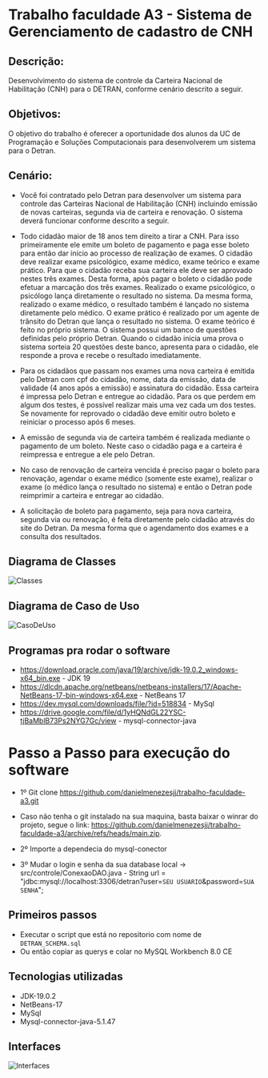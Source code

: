 # Trabalho faculdade A3 - Sistema de Gerenciamento de cadastro de CNH

## Descrição:
Desenvolvimento do sistema de controle da Carteira Nacional de Habilitação (CNH) para o DETRAN, conforme cenário descrito a seguir.

## Objetivos:
O objetivo do trabalho é oferecer a oportunidade dos alunos da UC de Programação e Soluções Computacionais para desenvolverem um sistema para o Detran.

## Cenário:
* Você foi contratado pelo Detran para desenvolver um sistema para controle das Carteiras Nacional de Habilitação (CNH) incluindo emissão de novas carteiras, segunda via de carteira e renovação. O sistema deverá funcionar conforme descrito a seguir.

* Todo cidadão maior de 18 anos tem direito a tirar a CNH. Para isso primeiramente ele emite um boleto de pagamento e paga esse boleto para então dar início ao processo de realização de exames. O cidadão deve realizar exame psicológico, exame médico, exame teórico e exame prático. Para que o cidadão receba sua carteira ele deve ser aprovado nestes três exames. Desta forma, após pagar o boleto o cidadão pode efetuar a marcação dos três exames. Realizado o exame psicológico, o psicólogo lança diretamente o resultado no sistema. Da mesma forma, realizado o exame médico, o resultado também é lançado no sistema diretamente pelo médico. O exame prático é realizado por um agente de trânsito do Detran que lança o resultado no sistema. O exame teórico é feito no próprio sistema. O sistema possui um banco de questões definidas pelo próprio Detran. Quando o cidadão inicia uma prova o sistema sorteia 20 questões deste banco, apresenta para o cidadão, ele responde a prova e recebe o resultado imediatamente. 

* Para os cidadãos que passam nos exames uma nova carteira é emitida pelo Detran com cpf do cidadão, nome, data da emissão, data de validade (4 anos após a emissão) e assinatura do cidadão. Essa carteira é impressa pelo Detran e entregue ao cidadão. Para os que perdem em algum dos testes, é possível realizar mais uma vez cada um dos testes. Se novamente for reprovado o cidadão deve emitir outro boleto e reiniciar o processo após 6 meses.

* A emissão de segunda via de carteira também é realizada mediante o pagamento de um boleto. Neste caso o cidadão paga e a carteira é reimpressa e entregue a ele pelo Detran.

* No caso de renovação de carteira vencida é preciso pagar o boleto para renovação, agendar o exame médico (somente este exame), realizar o exame (o médico lança o resultado no sistema) e então o Detran pode reimprimir a carteira e entregar ao cidadão. 

* A solicitação de boleto para pagamento, seja para nova carteira, segunda via ou renovação, é feita diretamente pelo cidadão através do site do Detran. Da mesma forma que o agendamento dos exames e a consulta dos resultados. 





## Diagrama de Classes
![Classes ](https://i.imgur.com/NZfEMMk.png)

## Diagrama de Caso de Uso
![CasoDeUso ](https://i.imgur.com/vZgb56b.png)

## Programas pra rodar o software
* https://download.oracle.com/java/19/archive/jdk-19.0.2_windows-x64_bin.exe - JDK 19
* https://dlcdn.apache.org/netbeans/netbeans-installers/17/Apache-NetBeans-17-bin-windows-x64.exe - NetBeans 17
* https://dev.mysql.com/downloads/file/?id=518834 - MySql 
* https://drive.google.com/file/d/1yHQNdGL22YSC-tjBaMblB73Ps2NYG7Gc/view - mysql-connector-java


# Passo a Passo para execução do software
*    1º Git clone https://github.com/danielmenezesjj/trabalho-faculdade-a3.git
*    Caso não tenha o git instalado na sua maquina, basta baixar o winrar do projeto, segue o link: https://github.com/danielmenezesjj/trabalho-faculdade-a3/archive/refs/heads/main.zip.

*    2º Importe a dependecia do mysql-conector

*    3º Mudar o login e senha da sua database local -> src/controle/ConexaoDAO.java -   String url = "jdbc:mysql://localhost:3306/detran?user=`SEU USUARIO`&password=`SUA SENHA`";


## Primeiros passos
 *  Executar o script que está no repositorio com nome de `DETRAN_SCHEMA.sql`
 *  Ou então copiar as querys e colar no MySQL Workbench 8.0 CE


## Tecnologias utilizadas
*    JDK-19.0.2 
*    NetBeans-17
*    MySql
*    Mysql-connector-java-5.1.47






## Interfaces 
![Interfaces ](https://i.imgur.com/BtOKIVW.png)
